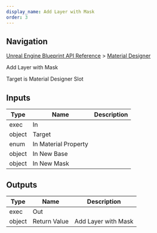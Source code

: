 ```yaml
---
display_name: Add Layer with Mask
order: 3
---
```

## Navigation

[Unreal Engine Blueprint API Reference](https://dev.epicgames.com/documentation/en-us/unreal-engine/BlueprintAPI) > [Material Designer](https://dev.epicgames.com/documentation/en-us/unreal-engine/BlueprintAPI/MaterialDesigner)

Add Layer with Mask

Target is Material Designer Slot

## Inputs

| Type | Name | Description |
| --- | --- | --- |
| exec | In |  |
| object | Target |  |
| enum | In Material Property |  |
| object | In New Base |  |
| object | In New Mask |  |

## Outputs

| Type | Name | Description |
| --- | --- | --- |
| exec | Out |  |
| object | Return Value | Add Layer with Mask |
